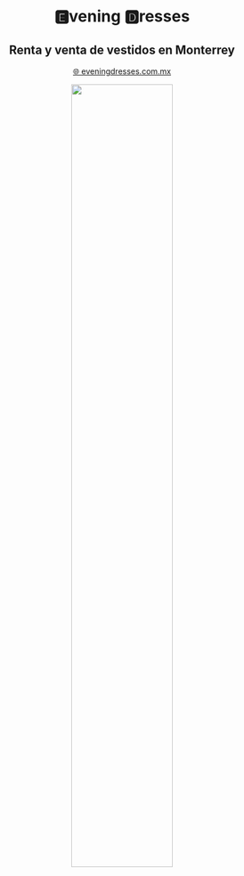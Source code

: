 <h1 align="center">🅴vening 🅳resses</h1>

<h2 align="center">Renta y venta de vestidos en Monterrey</h2>

<p align="center"><a align="center" href="https://www.eveningdresses.com.mx">🌐 eveningdresses.com.mx</a></p>

<p align="center"><img src="https://storage.googleapis.com/eve-dresses.appspot.com/hero/08-23-1.png" width="60%"></p>
